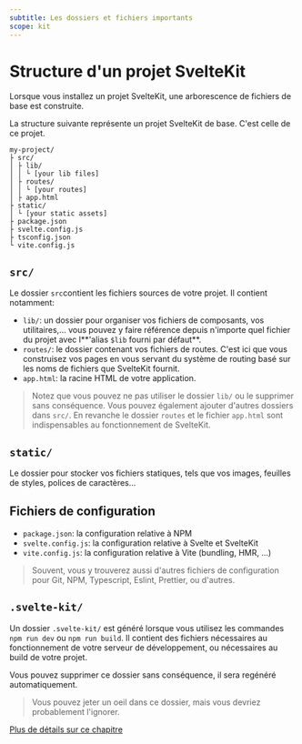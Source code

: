 ```yaml
---
subtitle: Les dossiers et fichiers importants
scope: kit
---
```


# Structure d'un projet SvelteKit

Lorsque vous installez un projet SvelteKit, une arborescence de fichiers de base est construite.

La structure suivante représente un projet SvelteKit de base. C'est celle de ce projet.

```
my-project/
├ src/
│ ├ lib/
│ │ └ [your lib files]
│ ├ routes/
│ │ └ [your routes]
│ ├ app.html
├ static/
│ └ [your static assets]
├ package.json
├ svelte.config.js
├ tsconfig.json
└ vite.config.js
```

## `src/`

Le dossier `src`contient les fichiers sources de votre projet. Il contient notamment:

- `lib/`: un dossier pour organiser vos fichiers de composants, vos utilitaires,... vous pouvez y faire référence depuis n'importe quel fichier du projet avec l**'alias `$lib` fourni par défaut**.
- `routes/`: le dossier contenant vos fichiers de routes. C'est ici que vous construisez vos pages en vous servant du système de routing basé sur les noms de fichiers que SvelteKit fournit.
- `app.html`: la racine HTML de votre application.

> Notez que vous pouvez ne pas utiliser le dossier `lib/` ou le supprimer sans conséquence. Vous pouvez également ajouter d'autres dossiers dans `src/`. En revanche le dossier `routes` et le fichier `app.html` sont indispensables au fonctionnement de SvelteKit.

## `static/`

Le dossier pour stocker vos fichiers statiques, tels que vos images, feuilles de styles, polices de caractères...

## Fichiers de configuration

- `package.json`: la configuration relative à NPM
- `svelte.config.js`: la configuration relative à Svelte et SvelteKit
- `vite.config.js`: la configuration relative à Vite (bundling, HMR, ...)

> Souvent, vous y trouverez aussi d'autres fichiers de configuration pour Git, NPM, Typescript, Eslint, Prettier, ou d'autres.

## `.svelte-kit/`

Un dossier `.svelte-kit/` est généré lorsque vous utilisez les commandes `npm run dev` ou `npm run build`. Il contient des fichiers nécessaires au fonctionnement de votre serveur de développement, ou nécessaires au build de votre projet.

Vous pouvez supprimer ce dossier sans conséquence, il sera regénéré automatiquement.

> Vous pouvez jeter un oeil dans ce dossier, mais vous devriez probablement l'ignorer.

[Plus de détails sur ce chapitre](https://kit.sveltefr.dev/docs/project-structure)
